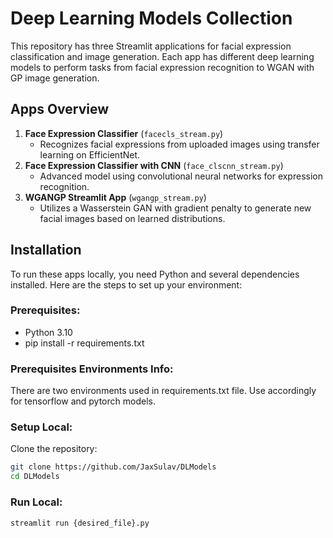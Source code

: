 # Deep Learning Models Collection

This repository has three Streamlit applications for facial expression classification and image generation. Each app has different deep learning models to perform tasks from facial expression recognition to WGAN with GP image generation.

## Apps Overview

1. **Face Expression Classifier** (`facecls_stream.py`)
   - Recognizes facial expressions from uploaded images using transfer learning on EfficientNet.
2. **Face Expression Classifier with CNN** (`face_clscnn_stream.py`)
   - Advanced model using convolutional neural networks for expression recognition.
3. **WGANGP Streamlit App** (`wgangp_stream.py`)
   - Utilizes a Wasserstein GAN with gradient penalty to generate new facial images based on learned distributions.

## Installation

To run these apps locally, you need Python and several dependencies installed. Here are the steps to set up your environment:

### Prerequisites:

- Python 3.10
- pip install -r requirements.txt

### Prerequisites Environments Info:
There are two environments used in requirements.txt file. Use accordingly for tensorflow and pytorch models.

### Setup Local:
Clone the repository:

```bash
git clone https://github.com/JaxSulav/DLModels
cd DLModels
```

### Run Local:

```bash
streamlit run {desired_file}.py
```
